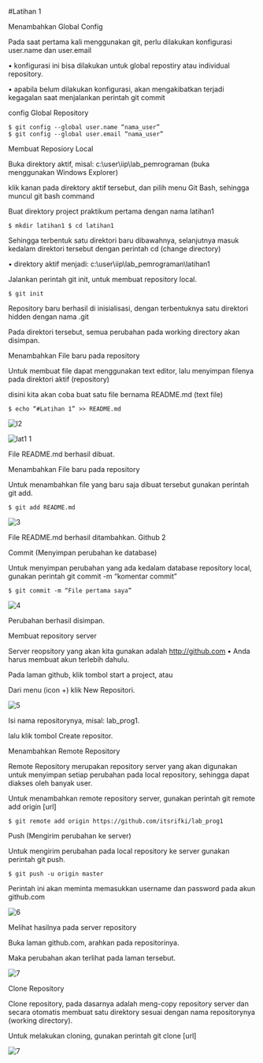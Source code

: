#Latihan 1

Menambahkan Global Config

Pada saat pertama kali menggunakan git, perlu dilakukan konfigurasi user.name dan user.email

• konfigurasi ini bisa dilakukan untuk global repostiry atau individual repository. 

• apabila belum dilakukan konfigurasi, akan mengakibatkan terjadi kegagalan saat menjalankan perintah git commit

 config Global Repository 

    $ git config --global user.name “nama_user” 
    $ git config --global user.email “nama_user”

Membuat Reposiory Local

Buka direktory aktif, misal: c:\user\iip\lab_pemrograman (buka menggunakan Windows Explorer)

klik kanan pada direktory aktif tersebut, dan pilih menu Git Bash, sehingga muncul git bash command

Buat direktory project praktikum pertama dengan nama latihan1

    $ mkdir latihan1 $ cd latihan1

Sehingga terbentuk satu direktori baru dibawahnya, selanjutnya masuk kedalam direktori tersebut dengan perintah cd (change directory) 

• direktory aktif menjadi: c:\user\iip\lab_pemrograman\latihan1

Jalankan perintah git init, untuk membuat repository local. 

    $ git init

Repository baru berhasil di inisialisasi, dengan terbentuknya satu direktori hidden dengan nama .git

Pada direktori tersebut, semua perubahan pada working directory akan disimpan.

Menambahkan File baru pada repository

Untuk membuat file dapat menggunakan text editor, lalu menyimpan filenya pada direktori aktif (repository)

disini kita akan coba buat satu file bernama README.md (text file) 

    $ echo “#Latihan 1” >> README.md

![l2](https://user-images.githubusercontent.com/44857690/66886035-51875280-f000-11e9-84dc-6679cdef613a.png)

![lat1 1](https://user-images.githubusercontent.com/44857690/66886036-51875280-f000-11e9-91de-152a76a254b2.PNG)

File README.md berhasil dibuat.

Menambahkan File baru pada repository

Untuk menambahkan file yang baru saja dibuat tersebut gunakan perintah git add. 

    $ git add README.md

![3](https://user-images.githubusercontent.com/44857690/66886438-80ea8f00-f001-11e9-8cff-fc108beaa6ba.PNG)

File README.md berhasil ditambahkan. Github 2

Commit (Menyimpan perubahan ke database)

Untuk menyimpan perubahan yang ada kedalam database repository local, gunakan perintah git commit -m “komentar commit” 

    $ git commit -m “File pertama saya”

![4](https://user-images.githubusercontent.com/44857690/66886554-ee96bb00-f001-11e9-88d9-c6c81a0676ef.PNG)

Perubahan berhasil disimpan. 

Membuat repository server

Server reopsitory yang akan kita gunakan adalah http://github.com • Anda harus membuat akun terlebih dahulu.

Pada laman github, klik tombol start a project, atau

Dari menu (icon +) klik New Repositori.

![5](https://user-images.githubusercontent.com/44857690/66886636-3d445500-f002-11e9-8b4b-0ce929338dbd.PNG)

Isi nama repositorynya, misal: lab_prog1.

lalu klik tombol Create repositor.

Menambahkan Remote Repository

Remote Repository merupakan repository server yang akan digunakan untuk menyimpan setiap perubahan pada local repository, sehingga dapat diakses oleh banyak user.

Untuk menambahkan remote repository server, gunakan perintah git remote add origin [url]

    $ git remote add origin https://github.com/itsrifki/lab_prog1

Push (Mengirim perubahan ke server)

Untuk mengirim perubahan pada local repository ke server gunakan perintah git push. 

    $ git push -u origin master

Perintah ini akan meminta memasukkan username dan password pada akun github.com 

![6](https://user-images.githubusercontent.com/44857690/66886738-9f04bf00-f002-11e9-92ce-436e47afca82.PNG)

Melihat hasilnya pada server repository

Buka laman github.com, arahkan pada repositorinya.

Maka perubahan akan terlihat pada laman tersebut.

![7](https://user-images.githubusercontent.com/44857690/66886798-d3787b00-f002-11e9-8c56-c4578a0cfdba.PNG)

Clone Repository

Clone repository, pada dasarnya adalah meng-copy repository server dan secara otomatis membuat satu direktory sesuai dengan nama repositorynya (working directory).

Untuk melakukan cloning, gunakan perintah git clone [url] 

![7](https://user-images.githubusercontent.com/44857690/66886798-d3787b00-f002-11e9-8c56-c4578a0cfdba.PNG)

